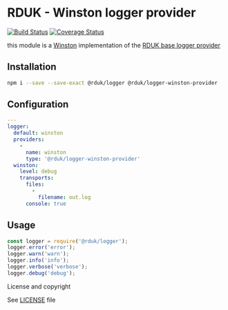# RDUK - Winston logger provider

[![Build Status](https://travis-ci.org/rd-uk/rduk-logger-winston-provider.svg?branch=master)](https://travis-ci.org/rd-uk/rduk-logger-winston-provider)
[![Coverage Status](https://coveralls.io/repos/github/rd-uk/rduk-logger-winston-provider/badge.svg?branch=master)](https://coveralls.io/github/rd-uk/rduk-logger-winston-provider?branch=master)


this module is a [Winston](https://www.npmjs.com/package/winston) implementation of the [RDUK base logger provider](https://www.npmjs.com/package/@rduk/logger)

## Installation

```sh
npm i --save --save-exact @rduk/logger @rduk/logger-winston-provider
```

## Configuration

```yaml
---
logger:
  default: winston
  providers:
    -
      name: winston
      type: '@rduk/logger-winston-provider'
  winston:
    level: debug
    transports:
      files:
        - 
          filename: out.log
      console: true
```

## Usage

```js
const logger = require('@rduk/logger');
logger.error('error'); 
logger.warn('warn'); 
logger.info('info'); 
logger.verbose('verbose'); 
logger.debug('debug'); 
```

License and copyright

See [LICENSE](LICENSE) file